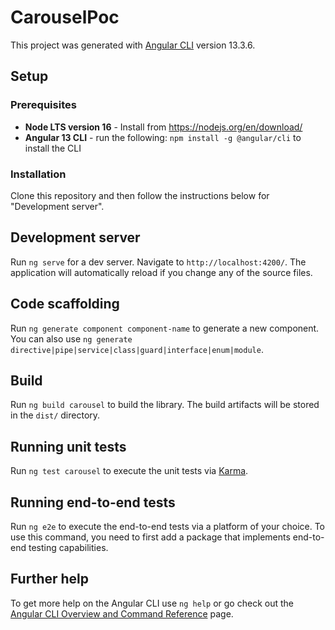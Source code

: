# CarouselPoc

This project was generated with [Angular CLI](https://github.com/angular/angular-cli) version 13.3.6.

## Setup

### Prerequisites

- **Node LTS version 16** - Install from https://nodejs.org/en/download/
- **Angular 13 CLI** - run the following: `npm install -g @angular/cli` to install the CLI

### Installation

Clone this repository and then follow the instructions below for "Development server".

## Development server

Run `ng serve` for a dev server. Navigate to `http://localhost:4200/`. The application will automatically reload if you change any of the source files.

## Code scaffolding

Run `ng generate component component-name` to generate a new component. You can also use `ng generate directive|pipe|service|class|guard|interface|enum|module`.

## Build

Run `ng build carousel` to build the library. The build artifacts will be stored in the `dist/` directory.

## Running unit tests

Run `ng test carousel` to execute the unit tests via [Karma](https://karma-runner.github.io).

## Running end-to-end tests

Run `ng e2e` to execute the end-to-end tests via a platform of your choice. To use this command, you need to first add a package that implements end-to-end testing capabilities.

## Further help

To get more help on the Angular CLI use `ng help` or go check out the [Angular CLI Overview and Command Reference](https://angular.io/cli) page.
